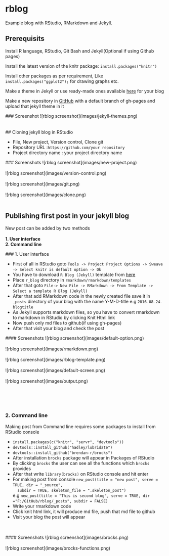 # rblog
Example blog with RStudio, RMarkdown and Jekyll.

## Prerequisits
<p>Install R language, RStudio, Git Bash and Jekyll(Optional if using Github pages)</p>
<p>Install the latest version of the knitr package: <code>install.packages("knitr")</code></p>
<p>Install other packages as per requirement, Like <code>install.packages("ggplot2");</code> for drawing graphs etc.</p>
<p>Make a theme in Jekyll or use ready-made ones available <a target="_blank" href="http://jekyllthemes.org/">here</a> for your blog</p>
<p>Make a new repository in <a href="https://github.com/">GitHub</a> with a default branch of gh-pages and upload that jekyll theme in it</p>
### Screenshot
![rblog screenshot](images/jekyll-themes.png)<br><br><br>
## Cloning jekyll blog in RStudio
<ul>
 <li>File, New project, Version control, Clone git</li>
 <li>Repository URL :<code>https://github.com/your repository</code></li>
 <li>Project directory name : your project directory name</li>
</ul>
### Screenshots
![rblog screenshot](images/new-project.png)<br><br>
![rblog screenshot](images/version-control.png)<br><br>
![rblog screenshot](images/git.png)<br><br>
![rblog screenshot](images/clone.png)<br><br>

## Publishing first post in your jekyll blog
<p>New post can be added by two methods<br><br>
<b>1. User interface</b><br>
<b>2. Command line</b><br>
</p>
### 1. User interface
<ul>
<li>First of all in RStudio goto <code>Tools -> Project Project Options -> Sweave -> Select knitr is default option -> Ok </code></li>
<li>You have to download <code>R Blog (Jekyll)</code> template from <a href="https://github.com/Tajtaj/r_blog/archive/master.zip">here</a></li>
<li>Place <code>r_blog</code> directory in <code>rmarkdown/rmarkdown/templates</code></li>
<li>After that goto <code>File-> New File -> RMarkdown -> From Template -> Select a template R Blog (Jekyll)</code></li>
<li>After that add RMarkdown code in the newly created file save it in <code>_posts</code> directory of your blog with the name  Y-M-D-title  e.g <code>2016-08-24-blogtitle</code> </li>
<li>As Jekyll supports markdown files, so you have to convert rmarkdown to markdown in RStudio by clicking Knit Html link</li>
<li>Now push only md files to github(if using gh-pages)</li>
<li>After that visit your blog and check the post</li>
</ul>
#### Screenshots
![rblog screenshot](images/default-option.png)<br><br>
![rblog screenshot](images/rmarkdown.png)<br><br>
![rblog screenshot](images/rblog-template.png)<br><br>
![rblog screenshot](images/default-screen.png)<br><br>
![rblog screenshot](images/output.png)<br><br><br><br><br>

### 2. Command line
<p>Making post from Command line requires some packages to install from RStudio console</p>
<ul>
<li><code>install.packages(c("knitr", "servr", "devtools"))</code></li>
<li><code>devtools::install_github("hadley/lubridate")</code></li>
<li><code>devtools::install_github("brendan-r/brocks")</code></li>
<li>After installation <code>brocks</code> package will appear in Packages of RStudio</li>
<li>By clicking <code>brocks</code> the user can see all the functions which <code>brocks</code> provides</li>
<li>After that write <code>library(brocks)</code> on RStudio console and hit enter</li>
<li>
  For making post from console <code>new_post(title = "new post", serve = TRUE, dir = "_source",
  subdir = TRUE, skeleton_file = ".skeleton_post")</code><br> 
  e.g <code>new_post(title = "This is second blog", serve = TRUE, dir ="F:/GitHub/rblog/_posts", subdir = FALSE)</code>
</li>
<li>Write your rmarkdown code</li>
<li>Click knit html link, it will produce md file, push that md file to github</li>
<li>Visit your blog the post will appear</li>
</ul><br><br>
#### Screenshots
![rblog screenshot](images/brocks.png)<br><br>
![rblog screenshot](images/brocks-functions.png)<br><br>




